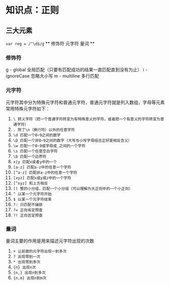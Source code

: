 # 知识点：正则

## 三大元素
`var reg = /^\d$/g`
** 修饰符 元字符 量词 **

### 修饰符
g - global 全局匹配（只要有匹配成功的结果一直匹配直到没有为止）
i - ignoreCase 忽略大小写
m - multiline 多行匹配

### 元字符
元字符其中分为特殊元字符和普通元字符，普通元字符就是列入数组，字母等元素
常用特殊元字符如下： 

1. `\ 转义字符（把一个普通字符转变为有特殊意义的字符，或者把一个有意义的字符转变为普通字符）`
1. `. 除了\n（换行符）以外的任意字符`
1. `\d 匹配一个0~9之间的数字`
1. `\D 匹配一个非0~9之间的数字（大写与小写字母组合正好是相反含义）`
1. `\w 匹配一个0~9或字母或_之间的一个字符`
1. `\s 匹配一个任意空白字符`
1. `\b 匹配一个边界符`
1. `x|y 匹配x或者y中的一个`
1. `[a-z] 匹配a-z中的任意一个字符`
1. `[^a-z] 匹配非a-z中的任意一个字符`
1. `[xyz] 匹配x或y或z中的一个字符`
1. `[^xyz] 和上方相反`
1. `() 整的小分组，匹配一个小分组（可以理解为大正则中的一个小正则）`
1. `^ 以某一个元字符开始`
1. `$ 以某一个元字符结束`
1. `?: 只匹配不捕获`
1. `?= 正向肯定预查`
1. `?! 正向否定预查`

### 量词
量词主要的作用是用来描述元字符出现的次数

1. `+ 让前面的元字符出现一到多次`
1. `? 出现零到一次`
1. `* 出现零到多次`
1. `{n} 出现n次`
1. `{n,} 出现n到多次`
1. `{n,m} 出现n到m次`


